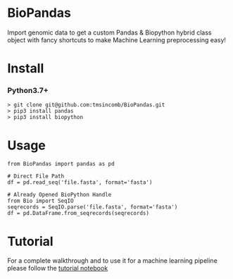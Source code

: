 # BioPandas
Import genomic data to get a custom Pandas &amp; Biopython hybrid class object with fancy shortcuts to make Machine Learning preprocessing easy!


# Install
### Python3.7+
```python3
> git clone git@github.com:tmsincomb/BioPandas.git
> pip3 install pandas
> pip3 install biopython
```


# Usage
```python3
from BioPandas import pandas as pd

# Direct File Path
df = pd.read_seq('file.fasta', format='fasta')

# Already Opened BioPython Handle
from Bio import SeqIO
seqrecords = SeqIO.parse('file.fasta', format='fasta')
df = pd.DataFrame.from_seqrecords(seqrecords)
```


# Tutorial
For a complete walkthrough and to use it for a machine learning pipeline please follow the [tutorial notebook](https://github.com/tmsincomb/BioPandas/blob/master/tutorial.ipynb)
